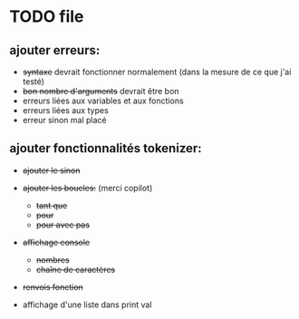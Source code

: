 # TODO file

## ajouter erreurs:

- ~~syntaxe~~ devrait fonctionner normalement (dans la mesure de ce que j'ai testé)
- ~~bon nombre d'arguments~~ devrait être bon
- erreurs liées aux variables et aux fonctions
- erreurs liées aux types
- erreur sinon mal placé

## ajouter fonctionnalités tokenizer:

- ~~ajouter le sinon~~
- ~~ajouter les boucles:~~ (merci copilot)
  - ~~tant que~~
  - ~~pour~~
  - ~~pour avec pas~~
- ~~affichage console~~
  - ~~nombres~~
  - ~~chaîne de caractères~~
- ~~renvois fonction~~

- affichage d'une liste dans print val